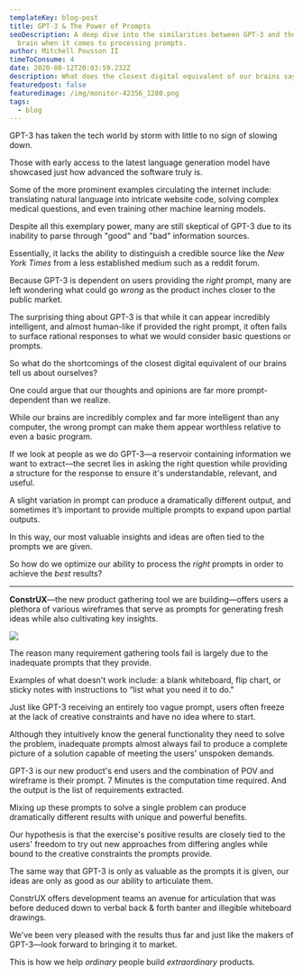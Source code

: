 ```yaml
---
templateKey: blog-post
title: GPT-3 & The Power of Prompts
seoDescription: A deep dive into the similarities between GPT-3 and the human
  brain when it comes to processing prompts.
author: Mitchell Pousson II
timeToConsume: 4
date: 2020-08-12T20:03:59.232Z
description: What does the closest digital equivalent of our brains say about us?
featuredpost: false
featuredimage: /img/monitor-42356_1280.png
tags:
  - blog
---
```

GPT-3 has taken the tech world by storm with little to no sign of slowing down.

Those with early access to the latest language generation model have showcased just how advanced the software truly is.

Some of the more prominent examples circulating the internet include: translating natural language into intricate website code, solving complex medical questions, and even training other machine learning models.

Despite all this exemplary power, many are still skeptical of GPT-3 due to its inability to parse through "good" and "bad" information sources.

Essentially, it lacks the ability to distinguish a credible source like the *New York Times* from a less established medium such as a reddit forum.

Because GPT-3 is dependent on users providing the *right* prompt, many are left wondering what could go *wrong* as the product inches closer to the public market.

The surprising thing about GPT-3 is that while it can appear incredibly intelligent, and almost human-like if provided the right prompt, it often fails to surface rational responses to what we would consider basic questions or prompts.

So what do the shortcomings of the closest digital equivalent of our brains tell us about ourselves?

One could argue that our thoughts and opinions are far more prompt-dependent than we realize.

While our brains are incredibly complex and far more intelligent than any computer, the wrong prompt can make them appear worthless relative to even a basic program.

If we look at people as we do GPT-3—a reservoir containing information we want to extract—the secret lies in asking the right question while providing a structure for the response to ensure it's understandable, relevant, and useful.

A slight variation in prompt can produce a dramatically different output, and sometimes it’s important to provide multiple prompts to expand upon partial outputs.

In this way, our most valuable insights and ideas are often tied to the prompts we are given.

So how do we optimize our ability to process the *right* prompts in order to achieve the *best* results?

- - -

**ConstrUX**—the new product gathering tool we are building—offers users a plethora of various wireframes that serve as prompts for generating fresh ideas while also cultivating key insights.

![](/img/image-11-.png)

The reason many requirement gathering tools fail is largely due to the inadequate prompts that they provide.

Examples of what doesn't work include: a blank whiteboard, flip chart, or sticky notes with instructions to “list what you need it to do."

Just like GPT-3 receiving an entirely too vague prompt, users often freeze at the lack of creative constraints and have no idea where to start.

Although they intuitively know the general functionality they need to solve the problem, inadequate prompts almost always fail to produce a complete picture of a solution capable of meeting the users' unspoken demands.

GPT-3 is our new product's end users and the combination of POV and wireframe is their prompt. 7 Minutes is the computation time required. And the output is the list of requirements extracted.

Mixing up these prompts to solve a single problem can produce dramatically different results with unique and powerful benefits.

Our hypothesis is that the exercise's positive results are closely tied to the users' freedom to try out new approaches from differing angles while bound to the creative constraints the prompts provide.

The same way that GPT-3 is only as valuable as the prompts it is given, our ideas are only as good as our ability to articulate them.

ConstrUX offers development teams an avenue for articulation that was before deduced down to verbal back & forth banter and illegible whiteboard drawings.

We've been very pleased with the results thus far and just like the makers of GPT-3—look forward to bringing it to market.

This is how we help *ordinary* people build *extraordinary* products.